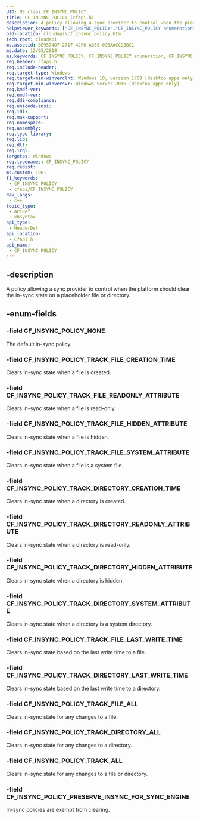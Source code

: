 ```yaml
---
UID: NE:cfapi.CF_INSYNC_POLICY
title: CF_INSYNC_POLICY (cfapi.h)
description: A policy allowing a sync provider to control when the platform should clear the in-sync state on a placeholder file or directory.
helpviewer_keywords: ["CF_INSYNC_POLICY","CF_INSYNC_POLICY enumeration","CF_INSYNC_POLICY_DEFAULT","CF_INSYNC_POLICY_PRESERVE_INSYNC_FOR_SYNC_ENGINE","CF_INSYNC_POLICY_TRACK_ALL","CF_INSYNC_POLICY_TRACK_DIRECTORY_ALL","CF_INSYNC_POLICY_TRACK_DIRECTORY_CREATION_TIME","CF_INSYNC_POLICY_TRACK_DIRECTORY_HIDDEN_ATTRIBUTE","CF_INSYNC_POLICY_TRACK_DIRECTORY_LAST_WRITE_TIME","CF_INSYNC_POLICY_TRACK_DIRECTORY_READONLY_ATTRIBUTE","CF_INSYNC_POLICY_TRACK_DIRECTORY_SYSTEM_ATTRIBUTE","CF_INSYNC_POLICY_TRACK_FILE_ALL","CF_INSYNC_POLICY_TRACK_FILE_CREATION_TIME","CF_INSYNC_POLICY_TRACK_FILE_HIDDEN_ATTRIBUTE","CF_INSYNC_POLICY_TRACK_FILE_LAST_WRITE_TIME","CF_INSYNC_POLICY_TRACK_FILE_READONLY_ATTRIBUTE","CF_INSYNC_POLICY_TRACK_SYSTEM_ATTRIBUTE","cfapi/CF_INSYNC_POLICY","cfapi/CF_INSYNC_POLICY_DEFAULT","cfapi/CF_INSYNC_POLICY_PRESERVE_INSYNC_FOR_SYNC_ENGINE","cfapi/CF_INSYNC_POLICY_TRACK_ALL","cfapi/CF_INSYNC_POLICY_TRACK_DIRECTORY_ALL","cfapi/CF_INSYNC_POLICY_TRACK_DIRECTORY_CREATION_TIME","cfapi/CF_INSYNC_POLICY_TRACK_DIRECTORY_HIDDEN_ATTRIBUTE","cfapi/CF_INSYNC_POLICY_TRACK_DIRECTORY_LAST_WRITE_TIME","cfapi/CF_INSYNC_POLICY_TRACK_DIRECTORY_READONLY_ATTRIBUTE","cfapi/CF_INSYNC_POLICY_TRACK_DIRECTORY_SYSTEM_ATTRIBUTE","cfapi/CF_INSYNC_POLICY_TRACK_FILE_ALL","cfapi/CF_INSYNC_POLICY_TRACK_FILE_CREATION_TIME","cfapi/CF_INSYNC_POLICY_TRACK_FILE_HIDDEN_ATTRIBUTE","cfapi/CF_INSYNC_POLICY_TRACK_FILE_LAST_WRITE_TIME","cfapi/CF_INSYNC_POLICY_TRACK_FILE_READONLY_ATTRIBUTE","cfapi/CF_INSYNC_POLICY_TRACK_SYSTEM_ATTRIBUTE","cloudApi.cf_insync_policy"]
old-location: cloudapi\cf_insync_policy.htm
tech.root: cloudapi
ms.assetid: BE9574D7-2717-42F6-AB59-096AACCD8BC1
ms.date: 12/05/2018
ms.keywords: CF_INSYNC_POLICY, CF_INSYNC_POLICY enumeration, CF_INSYNC_POLICY_DEFAULT, CF_INSYNC_POLICY_PRESERVE_INSYNC_FOR_SYNC_ENGINE, CF_INSYNC_POLICY_TRACK_ALL, CF_INSYNC_POLICY_TRACK_DIRECTORY_ALL, CF_INSYNC_POLICY_TRACK_DIRECTORY_CREATION_TIME, CF_INSYNC_POLICY_TRACK_DIRECTORY_HIDDEN_ATTRIBUTE, CF_INSYNC_POLICY_TRACK_DIRECTORY_LAST_WRITE_TIME, CF_INSYNC_POLICY_TRACK_DIRECTORY_READONLY_ATTRIBUTE, CF_INSYNC_POLICY_TRACK_DIRECTORY_SYSTEM_ATTRIBUTE, CF_INSYNC_POLICY_TRACK_FILE_ALL, CF_INSYNC_POLICY_TRACK_FILE_CREATION_TIME, CF_INSYNC_POLICY_TRACK_FILE_HIDDEN_ATTRIBUTE, CF_INSYNC_POLICY_TRACK_FILE_LAST_WRITE_TIME, CF_INSYNC_POLICY_TRACK_FILE_READONLY_ATTRIBUTE, CF_INSYNC_POLICY_TRACK_SYSTEM_ATTRIBUTE, cfapi/CF_INSYNC_POLICY, cfapi/CF_INSYNC_POLICY_DEFAULT, cfapi/CF_INSYNC_POLICY_PRESERVE_INSYNC_FOR_SYNC_ENGINE, cfapi/CF_INSYNC_POLICY_TRACK_ALL, cfapi/CF_INSYNC_POLICY_TRACK_DIRECTORY_ALL, cfapi/CF_INSYNC_POLICY_TRACK_DIRECTORY_CREATION_TIME, cfapi/CF_INSYNC_POLICY_TRACK_DIRECTORY_HIDDEN_ATTRIBUTE, cfapi/CF_INSYNC_POLICY_TRACK_DIRECTORY_LAST_WRITE_TIME, cfapi/CF_INSYNC_POLICY_TRACK_DIRECTORY_READONLY_ATTRIBUTE, cfapi/CF_INSYNC_POLICY_TRACK_DIRECTORY_SYSTEM_ATTRIBUTE, cfapi/CF_INSYNC_POLICY_TRACK_FILE_ALL, cfapi/CF_INSYNC_POLICY_TRACK_FILE_CREATION_TIME, cfapi/CF_INSYNC_POLICY_TRACK_FILE_HIDDEN_ATTRIBUTE, cfapi/CF_INSYNC_POLICY_TRACK_FILE_LAST_WRITE_TIME, cfapi/CF_INSYNC_POLICY_TRACK_FILE_READONLY_ATTRIBUTE, cfapi/CF_INSYNC_POLICY_TRACK_SYSTEM_ATTRIBUTE, cloudApi.cf_insync_policy
req.header: cfapi.h
req.include-header: 
req.target-type: Windows
req.target-min-winverclnt: Windows 10, version 1709 [desktop apps only]
req.target-min-winversvr: Windows Server 2016 [desktop apps only]
req.kmdf-ver: 
req.umdf-ver: 
req.ddi-compliance: 
req.unicode-ansi: 
req.idl: 
req.max-support: 
req.namespace: 
req.assembly: 
req.type-library: 
req.lib: 
req.dll: 
req.irql: 
targetos: Windows
req.typenames: CF_INSYNC_POLICY
req.redist: 
ms.custom: 19H1
f1_keywords:
 - CF_INSYNC_POLICY
 - cfapi/CF_INSYNC_POLICY
dev_langs:
 - c++
topic_type:
 - APIRef
 - kbSyntax
api_type:
 - HeaderDef
api_location:
 - CfApi.h
api_name:
 - CF_INSYNC_POLICY
---
```


## -description

A policy allowing a sync provider to control when the platform should clear the in-sync state on a placeholder file or directory.

## -enum-fields

### -field CF_INSYNC_POLICY_NONE

The default in-sync policy.

### -field CF_INSYNC_POLICY_TRACK_FILE_CREATION_TIME

Clears in-sync state when a file is created.

### -field CF_INSYNC_POLICY_TRACK_FILE_READONLY_ATTRIBUTE

Clears in-sync state when a file is read-only.

### -field CF_INSYNC_POLICY_TRACK_FILE_HIDDEN_ATTRIBUTE

Clears in-sync state when a file is hidden.

### -field CF_INSYNC_POLICY_TRACK_FILE_SYSTEM_ATTRIBUTE

Clears in-sync state when a file is a system file.

### -field CF_INSYNC_POLICY_TRACK_DIRECTORY_CREATION_TIME

Clears in-sync state when a directory is created.

### -field CF_INSYNC_POLICY_TRACK_DIRECTORY_READONLY_ATTRIBUTE

Clears in-sync state when a directory is read-only.

### -field CF_INSYNC_POLICY_TRACK_DIRECTORY_HIDDEN_ATTRIBUTE

Clears in-sync state when a directory is hidden.

### -field CF_INSYNC_POLICY_TRACK_DIRECTORY_SYSTEM_ATTRIBUTE

Clears in-sync state when a directory is  a system directory.

### -field CF_INSYNC_POLICY_TRACK_FILE_LAST_WRITE_TIME

Clears in-sync state based on the last write time to a file.

### -field CF_INSYNC_POLICY_TRACK_DIRECTORY_LAST_WRITE_TIME

Clears in-sync state based on the last write time to a directory.

### -field CF_INSYNC_POLICY_TRACK_FILE_ALL

Clears in-sync state for any changes to a file.

### -field CF_INSYNC_POLICY_TRACK_DIRECTORY_ALL

Clears in-sync state for any changes to a directory.

### -field CF_INSYNC_POLICY_TRACK_ALL

Clears in-sync state for any changes to a file or directory.

### -field CF_INSYNC_POLICY_PRESERVE_INSYNC_FOR_SYNC_ENGINE

In-sync policies are exempt from clearing.


